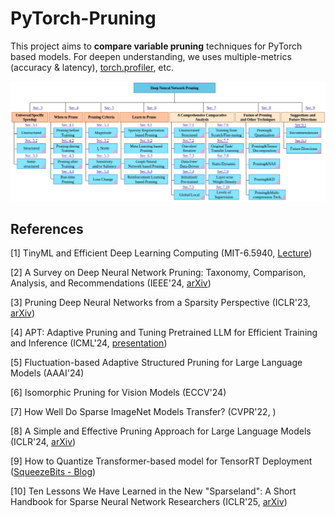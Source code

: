 # PyTorch-Pruning

This project aims to **compare variable pruning** techniques for PyTorch based models. For deepen understanding, we uses multiple-metrics (accuracy & latency), [torch.profiler](https://docs.pytorch.org/tutorials/recipes/recipes/profiler_recipe.html), etc.

![pruning_taxonomy](images/pruning_taxonomy.png)

## References

[1] TinyML and Efficient Deep Learning Computing (MIT-6.5940, [Lecture](https://hanlab.mit.edu/courses/2024-fall-65940))

[2] A Survey on Deep Neural Network Pruning: Taxonomy, Comparison, Analysis, and Recommendations (IEEE'24, [arXiv](https://arxiv.org/abs/2308.06767))

[3] Pruning Deep Neural Networks from a Sparsity Perspective (ICLR'23, [arXiv](https://arxiv.org/abs/2302.05601))

[4] APT: Adaptive Pruning and Tuning Pretrained LLM for Efficient Training and Inference (ICML'24, [presentation](https://icml.cc/virtual/2024/oral/35453))

[5] Fluctuation-based Adaptive Structured Pruning for Large Language Models (AAAI'24)

[6] Isomorphic Pruning for Vision Models (ECCV'24)

[7] How Well Do Sparse ImageNet Models Transfer? (CVPR'22, )

[8] A Simple and Effective Pruning Approach for Large Language Models (ICLR'24, [arXiv](https://arxiv.org/abs/2306.11695))

[9] How to Quantize Transformer-based model for TensorRT Deployment ([SqueezeBits - Blog](https://blog.squeezebits.com/how-to-quantize-transformerbased-model-for-tensorrt-deployment-55802))

[10] Ten Lessons We Have Learned in the New "Sparseland": A Short Handbook for Sparse Neural Network Researchers (ICLR'25, [arXiv](https://arxiv.org/abs/2302.02596))